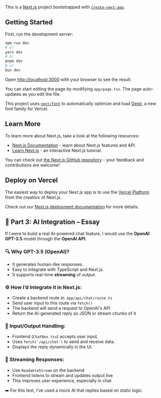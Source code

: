 This is a [Next.js](https://nextjs.org) project bootstrapped with [`create-next-app`](https://nextjs.org/docs/app/api-reference/cli/create-next-app).

## Getting Started

First, run the development server:

```bash
npm run dev
# or
yarn dev
# or
pnpm dev
# or
bun dev
```

Open [http://localhost:3000](http://localhost:3000) with your browser to see the result.

You can start editing the page by modifying `app/page.tsx`. The page auto-updates as you edit the file.

This project uses [`next/font`](https://nextjs.org/docs/app/building-your-application/optimizing/fonts) to automatically optimize and load [Geist](https://vercel.com/font), a new font family for Vercel.

## Learn More

To learn more about Next.js, take a look at the following resources:

- [Next.js Documentation](https://nextjs.org/docs) - learn about Next.js features and API.
- [Learn Next.js](https://nextjs.org/learn) - an interactive Next.js tutorial.

You can check out [the Next.js GitHub repository](https://github.com/vercel/next.js) - your feedback and contributions are welcome!

## Deploy on Vercel

The easiest way to deploy your Next.js app is to use the [Vercel Platform](https://vercel.com/new?utm_medium=default-template&filter=next.js&utm_source=create-next-app&utm_campaign=create-next-app-readme) from the creators of Next.js.

Check out our [Next.js deployment documentation](https://nextjs.org/docs/app/building-your-application/deploying) for more details.

## 🤖 Part 3: AI Integration – Essay

If I were to build a real AI-powered chat feature, I would use the **OpenAI GPT-3.5** model through the **OpenAI API**.

### 🔍 Why GPT-3.5 (OpenAI)?
- It generates human-like responses.
- Easy to integrate with TypeScript and Next.js.
- It supports real-time **streaming** of output.

### ⚙️ How I’d Integrate it in Next.js:
- Create a backend route in: `app/api/chat/route.ts`
- Send user input to this route via `fetch()`
- The backend will send a request to OpenAI's API
- Return the AI-generated reply as JSON or stream chunks of it

### 🧾 Input/Output Handling:
- Frontend (`ChatBox.tsx`) accepts user input.
- Uses `fetch('/api/chat')` to send and receive data.
- Displays the reply dynamically in the UI.

### 🔄 Streaming Responses:
- Use `ReadableStream` on the backend
- Frontend listens to stream and updates output live
- This improves user experience, especially in chat

➡️ For this test, I’ve used a mock AI that replies based on static logic.
